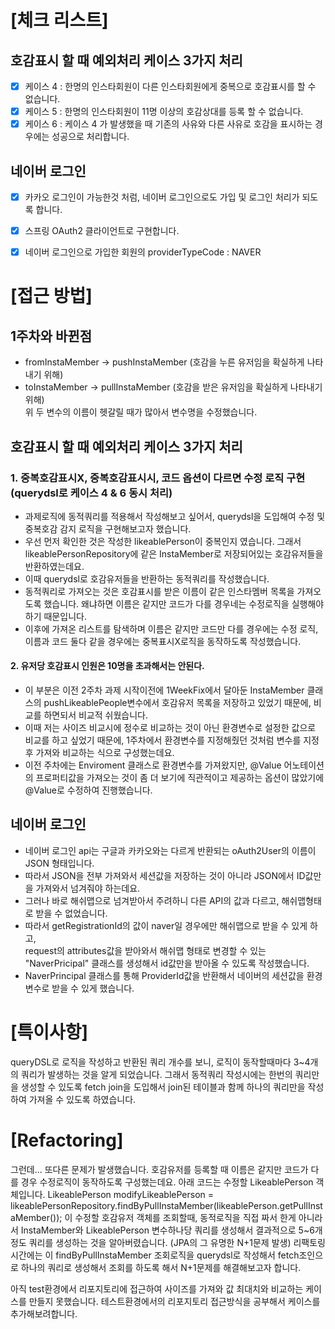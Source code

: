 # **[체크 리스트]**

## 호감표시 할 때 예외처리 케이스 3가지 처리
- [x] 케이스 4 : 한명의 인스타회원이 다른 인스타회원에게 중복으로 호감표시를 할 수 없습니다.
- [x] 케이스 5 : 한명의 인스타회원이 11명 이상의 호감상대를 등록 할 수 없습니다.
- [x] 케이스 6 : 케이스 4 가 발생했을 때 기존의 사유와 다른 사유로 호감을 표시하는 경우에는 성공으로 처리합니다.

## 네이버 로그인
- [x]  카카오 로그인이 가능한것 처럼, 네이버 로그인으로도 가입 및 로그인 처리가 되도록 합니다.
- [x]  스프링 OAuth2 클라이언트로 구현합니다.
- [x] 네이버 로그인으로 가입한 회원의 providerTypeCode : NAVER


# **[접근 방법]**
## 1주차와 바뀐점
- fromInstaMember -> pushInstaMember (호감을 누른 유저임을 확실하게 나타내기 위해)
- toInstaMember -> pullInstaMember (호감을 받은 유저임을 확실하게 나타내기 위해) <br>
위 두 변수의 이름이 헷갈릴 때가 많아서 변수명을 수정했습니다.

## 호감표시 할 때 예외처리 케이스 3가지 처리
### 1. 중복호감표시X, 중복호감표시시, 코드 옵션이 다르면 수정 로직 구현 (querydsl로 케이스 4 & 6 동시 처리)
- 과제로직에 동적쿼리를 적용해서 작성해보고 싶어서, querydsl을 도입해여 수정 및 중복호감 감지 로직을 구현해보고자 했습니다.
- 우선 먼저 확인한 것은 작성한 likeablePerson이 중복인지 였습니다. 그래서 likeablePersonRepository에 같은 InstaMember로 저장되어있는 호감유저들을 반환하였는데요.
- 이때 querydsl로 호감유저들을 반환하는 동적쿼리를 작성했습니다. 
- 동적쿼리로 가져오는 것은 호감표시를 받은 이름이 같은 인스타멤버 목록을 가져오도록 했습니다. 왜냐하면 이름은 같지만 코드가 다를 경우네는 수정로직을 실행해야하기 때문입니다.
- 이후에 가져온 리스트를 탐색하며 이름은 같지만 코드만 다를 경우에는 수정 로직, 이름과 코드 둘다 같을 경우에는 중복표시X로직을 동작하도록 작성했습니다.

#### 2. 유저당 호감표시 인원은 10명을 초과해서는 안된다.
- 이 부분은 이전 2주차 과제 시작이전에 1WeekFix에서 달아둔 InstaMember 클래스의 pushLikeablePeople변수에서 호감유저 목록을 저장하고 있었기 때문에, 비교를 하면되서 비교적 쉬웠습니다.
- 이때 저는 사이즈 비교시에 정수로 비교하는 것이 아닌 환경변수로 설정한 값으로 비교를 하고 싶었기 때문에, 1주차에서 환경변수를 지정해줬던 것처럼 변수를 지정후 가져와 비교하는 식으로 구성했는데요.
- 이전 주차에는 Enviroment 클래스로 환경변수를 가져왔지만, @Value 어노테이션의 프로퍼티값을 가져오는 것이 좀 더 보기에 직관적이고 제공하는 옵션이 많았기에 @Value로 수정하여 진행했습니다.

## 네이버 로그인
- 네이버 로그인 api는 구글과 카카오와는 다르게 반환되는 oAuth2User의 이름이 JSON 형태입니다.
- 따라서 JSON을 전부 가져와서 세션값을 저장하는 것이 아니라 JSON에서 ID값만을 가져와서 넘겨줘야 하는데요.
- 그러나 바로 해쉬맵으로 넘겨받아서 주려하니 다른 API의 값과 다르고, 해쉬맵형태로 받을 수 없었습니다.
- 따라서 getRegistrationId의 값이 naver일 경우에만 해쉬맵으로 받을 수 있게 하고,<br> request의 attributes값을 받아와서 해쉬맵 형태로 변경할 수 있는 "NaverPricipal" 클래스를 생성해서 id값만을 받아올 수 있도록 작성했습니다.
- NaverPrincipal 클래스를 통해 ProviderId값을 반환해서 네이버의 세션값을 환경변수로 받을 수 있게 했습니다.


# **[특이사항]**
queryDSL로 로직을 작성하고 반환된 쿼리 개수를 보니, 로직이 동작할때마다 3~4개의 쿼리가 발생하는 것을 알게 되었습니다.
그래서 동적쿼리 작성시에는 한번의 쿼리만을 생성할 수 있도록 fetch join을 도입해서 join된 테이블과 함께 하나의 쿼리만을 작성하여 가져올 수 있도록 하였습니다.

# **[Refactoring]**
그런데... 또다른 문제가 발생했습니다.
호감유저를 등록할 때 이름은 같지만 코드가 다를 경우 수정로직이 동작하도록 구성했는데요. 아래 코드는 수정할 LikeablePerson 객체입니다.
LikeablePerson modifyLikeablePerson = likeablePersonRepository.findByPullInstaMember(likeablePerson.getPullInstaMember());
이 수정할 호감유저 객체를 조회할때, 동적로직을 직접 짜서 한게 아니라서 InstaMember와 LikeablePerson 변수하나당 쿼리를 생성해서 결과적으로 5~6개정도 쿼리를 생성하는 것을 알아버렸습니다. (JPA의 그 유명한 N+1문제 발생)
리팩토링 시간에는 이 findByPullInstaMember 조회로직을 querydsl로 작성해서 fetch조인으로 하나의 쿼리로 생성해서 조회를 하도록 해서 N+1문제를 해결해보고자 합니다.

아직 test환경에서 리포지토리에 접근하여 사이즈를 가져와 값 최대치와 비교하는 케이스를 만들지 못했습니다. 테스트환경에서의 리포지토리 접근방식을 공부해서 케이스를 추가해보려합니다.